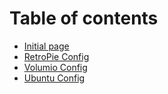 # Table of contents

* [Initial page](README.md)
* [RetroPie Config](retropie-config.md)
* [Volumio Config](volumio-config.md)
* [Ubuntu Config](ubuntu-config.md)

